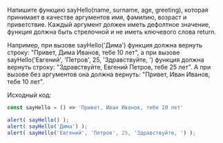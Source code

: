 Напишите функцию sayHello(name, surname, age, greeting), которая принимает в качестве аргументов имя, фамилию, возраст и приветствие. Каждый аргумент должен иметь дефолтное значение, функция должна быть стрелочной и не иметь ключевого слова return.

Например, при вызове sayHello('Дима') функция должна вернуть строку: "Привет, Дима Иванов, тебе 10 лет", а при вызове sayHello('Евгений', 'Петров', 25, 'Здравствуйте, ') функция должна вернуть строку: "Здравствуйте, Евгений Петров, тебе 25 лет". А при вызове без аргументов она должна вернуть: "Привет, Иван Иванов, тебе 10 лет".

Исходный код:

```javascript
const sayHello = () => 'Привет, Иван Иванов, тебе 10 лет'

alert( sayHello() );
alert( sayHello('Дима') );
alert( sayHello('Евгений', 'Петров', 25, 'Здравствуйте, ') );
```
